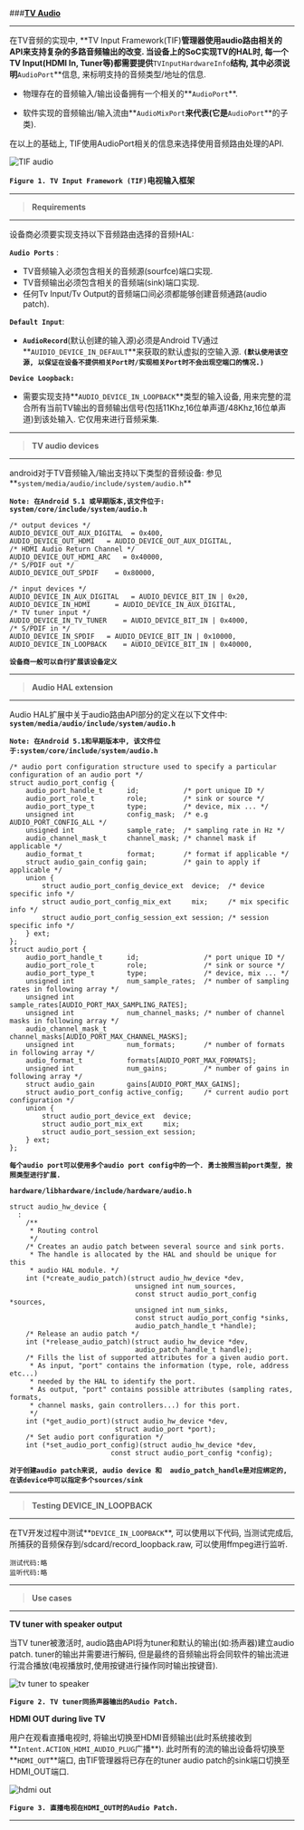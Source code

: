 
###[**TV Audio**](http://source.android.com/devices/audio/tv.html)

-----
在TV音频的实现中, **TV Input Framework(TIF)**管理器使用audio路由相关的API来支持复杂的多路音频输出的改变. 当设备上的SoC实现TV的HAL时, 每一个TV Input(HDMI In, Tuner等)都需要提供**`TVInputHardwareInfo`**结构, 其中必须说明**`AudioPort`**信息, 来标明支持的音频类型/地址的信息.

 - 物理存在的音频输入/输出设备拥有一个相关的**`AudioPort`**. 

 - 软件实现的音频输出/输入流由**`AudioMixPort`**来代表(它是**`AudioPort`**的子类).

在以上的基础上, TIF使用AudioPort相关的信息来选择使用音频路由处理的API.

![TIF audio](http://source.android.com/devices/audio/images/ape_audio_tv_tif.png)

**`Figure 1. TV Input Framework (TIF)`电视输入框架**

-----
> **Requirements**

-----
设备商必须要实现支持以下音频路由选择的音频HAL:

**`Audio Ports`**	:

 - TV音频输入必须包含相关的音频源(sourfce)端口实现.
 - TV音频输出必须包含相关的音频端(sink)端口实现.
 - 任何Tv Input/Tv Output的音频端口间必须都能够创建音频通路(audio patch).

**`Default Input`**:

 - **`AudioRecord`**(默认创建的输入源)必须是Android TV通过**`AUIDIO_DEVICE_IN_DEFAULT`**来获取的默认虚拟的空输入源.
**`(默认使用该空源, 以保证在设备不提供相关Port时/实现相关Port时不会出现空端口的情况.)`**

**`Device Loopback:`**	

 - 需要实现支持**`AUDIO_DEVICE_IN_LOOPBACK`**类型的输入设备, 用来完整的混合所有当前TV输出的音频输出信号(包括11Khz,16位单声道/48Khz,16位单声道)到该处输入. 它仅用来进行音频采集.

-----
> **TV audio devices**

-----
android对于TV音频输入/输出支持以下类型的音频设备:
参见**`system/media/audio/include/system/audio.h`**

**`Note: 在Android 5.1 或早期版本,该文件位于: system/core/include/system/audio.h`**

    /* output devices */
    AUDIO_DEVICE_OUT_AUX_DIGITAL  = 0x400,
    AUDIO_DEVICE_OUT_HDMI   = AUDIO_DEVICE_OUT_AUX_DIGITAL,
    /* HDMI Audio Return Channel */
    AUDIO_DEVICE_OUT_HDMI_ARC   = 0x40000,
    /* S/PDIF out */
    AUDIO_DEVICE_OUT_SPDIF    = 0x80000,

    /* input devices */
    AUDIO_DEVICE_IN_AUX_DIGITAL   = AUDIO_DEVICE_BIT_IN | 0x20,
    AUDIO_DEVICE_IN_HDMI      = AUDIO_DEVICE_IN_AUX_DIGITAL,
    /* TV tuner input */
    AUDIO_DEVICE_IN_TV_TUNER    = AUDIO_DEVICE_BIT_IN | 0x4000,
    /* S/PDIF in */
    AUDIO_DEVICE_IN_SPDIF   = AUDIO_DEVICE_BIT_IN | 0x10000,
    AUDIO_DEVICE_IN_LOOPBACK    = AUDIO_DEVICE_BIT_IN | 0x40000,

**`设备商一般可以自行扩展该设备定义`**

-----
> **Audio HAL extension**

-----
Audio HAL扩展中关于audio路由API部分的定义在以下文件中:
**`system/media/audio/include/system/audio.h`**

**`Note: 在Android 5.1和早期版本中, 该文件位于:system/core/include/system/audio.h`**

    /* audio port configuration structure used to specify a particular configuration of an audio port */
    struct audio_port_config {
        audio_port_handle_t      id;           /* port unique ID */
        audio_port_role_t        role;         /* sink or source */
        audio_port_type_t        type;         /* device, mix ... */
        unsigned int             config_mask;  /* e.g AUDIO_PORT_CONFIG_ALL */
        unsigned int             sample_rate;  /* sampling rate in Hz */
        audio_channel_mask_t     channel_mask; /* channel mask if applicable */
        audio_format_t           format;       /* format if applicable */
        struct audio_gain_config gain;         /* gain to apply if applicable */
        union {
            struct audio_port_config_device_ext  device;  /* device specific info */
            struct audio_port_config_mix_ext     mix;     /* mix specific info */
            struct audio_port_config_session_ext session; /* session specific info */
        } ext;
    };
    struct audio_port {
        audio_port_handle_t      id;                /* port unique ID */
        audio_port_role_t        role;              /* sink or source */
        audio_port_type_t        type;              /* device, mix ... */
        unsigned int             num_sample_rates;  /* number of sampling rates in following array */
        unsigned int             sample_rates[AUDIO_PORT_MAX_SAMPLING_RATES];
        unsigned int             num_channel_masks; /* number of channel masks in following array */
        audio_channel_mask_t     channel_masks[AUDIO_PORT_MAX_CHANNEL_MASKS];
        unsigned int             num_formats;       /* number of formats in following array */
        audio_format_t           formats[AUDIO_PORT_MAX_FORMATS];
        unsigned int             num_gains;         /* number of gains in following array */
        struct audio_gain        gains[AUDIO_PORT_MAX_GAINS];
        struct audio_port_config active_config;     /* current audio port configuration */
        union {
            struct audio_port_device_ext  device;
            struct audio_port_mix_ext     mix;
            struct audio_port_session_ext session;
        } ext;
    };

**`每个audio port可以使用多个audio port config中的一个. 勇士按照当前port类型, 按照类型进行扩展.`**

**`hardware/libhardware/include/hardware/audio.h`**

    struct audio_hw_device {
      :
        /**
         * Routing control
         */
        /* Creates an audio patch between several source and sink ports.
         * The handle is allocated by the HAL and should be unique for this
         * audio HAL module. */
        int (*create_audio_patch)(struct audio_hw_device *dev,
                                   unsigned int num_sources,
                                   const struct audio_port_config *sources,
                                   unsigned int num_sinks,
                                   const struct audio_port_config *sinks,
                                   audio_patch_handle_t *handle);
        /* Release an audio patch */
        int (*release_audio_patch)(struct audio_hw_device *dev,
                                   audio_patch_handle_t handle);
        /* Fills the list of supported attributes for a given audio port.
         * As input, "port" contains the information (type, role, address etc...)
         * needed by the HAL to identify the port.
         * As output, "port" contains possible attributes (sampling rates, formats,
         * channel masks, gain controllers...) for this port.
         */
        int (*get_audio_port)(struct audio_hw_device *dev,
                              struct audio_port *port);
        /* Set audio port configuration */
        int (*set_audio_port_config)(struct audio_hw_device *dev,
                             const struct audio_port_config *config);

**`对于创建audio patch来说, audio device 和  audio_patch_handle是对应绑定的, 在该device中可以指定多个sources/sink`**


-----
> **Testing DEVICE_IN_LOOPBACK**

-----
在TV开发过程中测试**`DEVICE_IN_LOOPBACK`**, 可以使用以下代码, 当测试完成后, 所捕获的音频保存到/sdcard/record_loopback.raw, 可以使用ffmpeg进行监听.

    测试代码:略
    监听代码:略


-----
> **Use cases**

-----
**TV tuner with speaker output**

当TV tuner被激活时, audio路由API将为tuner和默认的输出(如:扬声器)建立audio patch. tuner的输出并需要进行解码, 但是最终的音频输出将会同软件的输出流进行混合播放(电视播放时,使用按键进行操作同时输出按键音).

![tv tuner to speaker](http://source.android.com/devices/audio/images/ape_audio_tv_tuner.png)

**`Figure 2. TV tuner同扬声器输出的Audio Patch.`**

**HDMI OUT during live TV**

用户在观看直播电视时, 将输出切换至HDMI音频输出(此时系统接收到**`Intent.ACTION_HDMI_AUDIO_PLUG`广播**). 此时所有的流的输出设备将切换至**`HDMI_OUT`**端口, 由TIF管理器将已存在的tuner audio patch的sink端口切换至HDMI_OUT端口.

![hdmi out](http://source.android.com/devices/audio/images/ape_audio_tv_hdmi_tuner.png)

**`Figure 3. 直播电视在HDMI_OUT时的Audio Patch.`**

-----